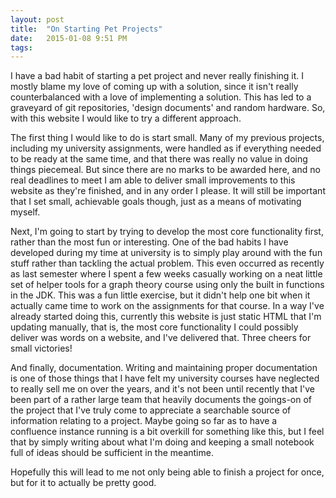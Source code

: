 ```yaml
---
layout: post
title:  "On Starting Pet Projects"
date:   2015-01-08 9:51 PM
tags: 
---
```


I have a bad habit of starting a pet project and never really finishing it.
I mostly blame my love of coming up with a solution, since it isn't really counterbalanced with a love of implementing a
solution.
This has led to a graveyard of git repositories, 'design documents' and random hardware.
So, with this website I would like to try a different approach.

The first thing I would like to do is start small.
Many of my previous projects, including my university assignments, were handled as if everything needed to be ready at
the same time, and that there was really no value in doing things piecemeal.
But since there are no marks to be awarded here, and no real deadlines to meet I am able to deliver small improvements
to this website as they're finished, and in any order I please.
It will still be important that I set small, achievable goals though, just as a means of motivating myself.

Next, I'm going to start by trying to develop the most core functionality first, rather than the most fun or
interesting.
One of the bad habits I have developed during my time at university is to simply play around with the fun stuff rather
than tackling the actual problem.
This even occurred as recently as last semester where I spent a few weeks casually working on a neat little set of
helper tools for a graph theory course using only the built in functions in the JDK.
This was a fun little exercise, but it didn't help one bit when it actually came time to work on the assignments for
that course.
In a way I've already started doing this, currently this website is just static HTML that I'm updating manually, that
is, the most core functionality I could possibly deliver was words on a website, and I've delivered that.
Three cheers for small victories!

And finally, documentation.
Writing and maintaining proper documentation is one of those things that I have felt my university courses have
neglected to really sell me on over the years, and it's not been until recently that I've been part of a rather large
team that heavily documents the goings-on of the project that I've truly come to appreciate a searchable source of
information relating to a project.
Maybe going so far as to have a confluence instance running is a bit overkill for something like this, but I feel that
by simply writing about what I'm doing and keeping a small notebook full of ideas should be sufficient in the meantime.

Hopefully this will lead to me not only being able to finish a project for once, but for it to actually be pretty good.
